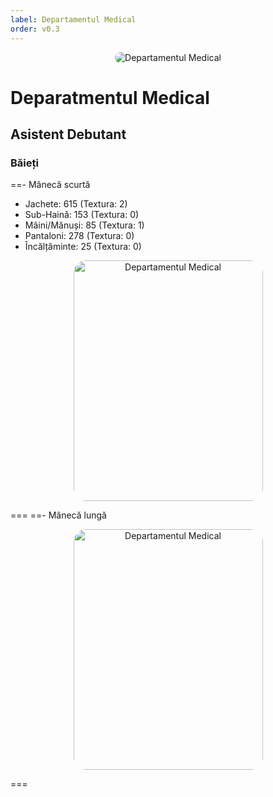 ```yaml
---
label: Departamentul Medical
order: v0.3
---
```


<p align="center">
    <img src="/docs/imagini/introducere.png" style="border-radius: 20px;" alt="Departamentul Medical">
</p>

# Deparatmentul Medical

## Asistent Debutant

### Băieți

==- Mânecă scurtă
- Jachete: 615 (Textura: 2)
- Sub-Haină: 153 (Textura: 0)
- Mâini/Mănuși: 85 (Textura: 1)
- Pantaloni: 278 (Textura: 0)
- Încălțăminte: 25 (Textura: 0)
<p align="center">
    <img src="/docs/imagini/uniforme/medical/asistent/scurt_baieti.png" style="border-radius: 20px;" width="303" height="385" alt="Departamentul Medical">
</p>
===
==- Mânecă lungă
<p align="center">
    <img src="/docs/imagini/uniforme/medical/asistent/lung_baieti.png" style="border-radius: 20px;" width="303" height="385" alt="Departamentul Medical">
</p>
===